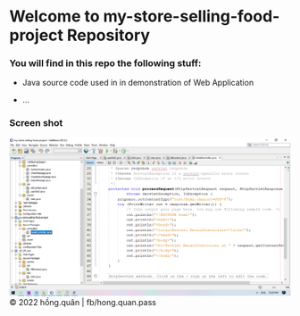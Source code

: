 # Welcome to my-store-selling-food-project Repository

### You will find in this repo the following stuff:
* Java source code used in in demonstration of Web Application

* ...
### Screen shot
![my-web](https://github.com/DohongquanDev/my-store-selling-food-project/blob/main/images/Screenshot%20(483).png)
© 2022 hồng.quân | fb/hong.quan.pass